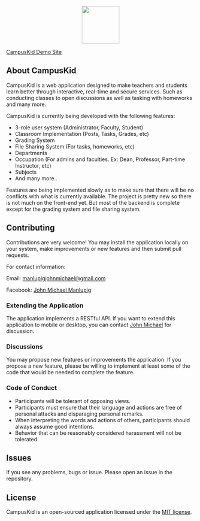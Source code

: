 <p align="center"><img src="https://campuskid.herokuapp.com/images/logo.svg" width="100"></p>

[CampusKid Demo Site](https://campuskid.herokuapp.com)

## About CampusKid

CampusKid is a web application designed to make teachers and students
learn better through interactive, real-time and secure services. Such as conducting classes to open discussions as well as tasking with homeworks and many more.

CampusKid is currently being developed with the following features:

-   3-role user system (Administrator, Faculty, Student)
-   Classroom Implementation (Posts, Tasks, Grades, etc)
-   Grading System
-   File Sharing System (For tasks, homeworks, etc)
-   Departments
-   Occupation (For admins and faculties. Ex: Dean, Professor, Part-time Instructor, etc)
-   Subjects
-   And many more..

Features are being implemented slowly as to make sure that there will be no conflicts
with what is currently available. The project is pretty new so there is not much
on the front-end yet. But most of the backend is complete except for
the grading system and file sharing system.

## Contributing

Contributions are very welcome! You may install the application locally on your
system, make improvements or new features and then submit pull requests.

For contact information:

Email: <a mailto="manlupigjohnmichael@gmail.com">manlupigjohnmichael@gmail.com</a>

Facebook: <a href="https://www.facebook.com/mekkyinblack">John Michael Manlupig</a>

### Extending the Application

The application implements a RESTful API. If you want to extend this application to
mobile or desktop, you can contact <a href="https://www.facebook.com/mekkyinblack">John Michael</a> for discussion.

### Discussions

You may propose new features or improvements the application. If you propose a new feature, please be willing to implement at least some of the code that would be needed to complete the feature.

### Code of Conduct

-   Participants will be tolerant of opposing views.
-   Participants must ensure that their language and actions are free of personal attacks and disparaging personal remarks.
-   When interpreting the words and actions of others, participants should always assume good intentions.
-   Behavior that can be reasonably considered harassment will not be tolerated.

## Issues

If you see any problems, bugs or issue. Please open an issue in the repository.

## License

CampusKid is an open-sourced application licensed under the [MIT license](https://opensource.org/licenses/MIT).
